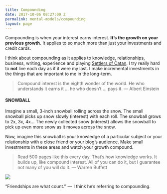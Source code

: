 ```yaml
---
title: Compounding
date: 2017-10-06 08:27:00 Z
permalink: mental-models/compounding
layout: page
---
```


Compounding is when your interest earns interest. **It’s the growth on your previous growth.** It applies to so much more than just your investments and credit cards.

I think about compounding as it applies to knowledge, relationships, business, writing, experience and playing [Settlers of Catan](https://www.catan.com/). I try really hard to **not** live each day as if it were my last. I make incremental investments in the things that are important to me in the long-term.

> Compound interest is the eighth wonder of the world. He who understands it earns it … he who doesn’t … pays it. — Albert Einstein

#### SNOWBALL

Imagine a small, 3-inch snowball rolling across the snow. The small snowball picks up snow slowly (interest) with each roll. The snowball grows to 2x, 3x, 4x… The newly collected snow (interest) allows the snowball to pick up even more snow as it moves across the snow.

Now, imagine this snowball is your knowledge of a particular subject or your relationship with a close friend or your blog’s audience. Make small investments in these areas and watch your growth compound.

> Read 500 pages like this every day. That’s how knowledge works. It builds up, like compound interest. All of you can do it, but I guarantee not many of you will do it. — Warren Buffett

![](https://cdn-images-1.medium.com/max/1600/1\*gIjFDX4C2JU5Bru6H3PFJg.png)

“Friendships are what count.”  —  I think he’s referring to compounding.